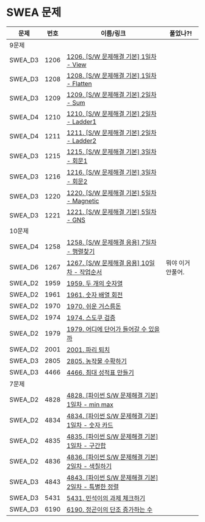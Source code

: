 # SWEA 문제

| 문제    | 번호 | 이름/링크                                                    | 풀었나?!          |
| ------- | ---- | ------------------------------------------------------------ | ----------------- |
| 9문제   |      |                                                              |                   |
| SWEA_D3 | 1206 | [1206. [S/W 문제해결 기본] 1일차 - View](https://swexpertacademy.com/main/code/problem/problemDetail.do?contestProbId=AV134DPqAA8CFAYh) |                   |
| SWEA_D3 | 1208 | [1208. [S/W 문제해결 기본] 1일차 - Flatten](https://swexpertacademy.com/main/code/problem/problemDetail.do?contestProbId=AV139KOaABgCFAYh) |                   |
| SWEA_D3 | 1209 | [1209. [S/W 문제해결 기본] 2일차 - Sum](https://swexpertacademy.com/main/code/problem/problemDetail.do?contestProbId=AV13_BWKACUCFAYh) |                   |
| SWEA_D4 | 1210 | [1210. [S/W 문제해결 기본] 2일차 - Ladder1](https://swexpertacademy.com/main/code/problem/problemDetail.do?contestProbId=AV14ABYKADACFAYh) |                   |
| SWEA_D4 | 1211 | [1211. [S/W 문제해결 기본] 2일차 - Ladder2](https://swexpertacademy.com/main/code/problem/problemDetail.do?contestProbId=AV14BgD6AEECFAYh) |                   |
| SWEA_D3 | 1215 | [1215. [S/W 문제해결 기본] 3일차 - 회문1](https://swexpertacademy.com/main/code/problem/problemDetail.do?contestProbId=AV14QpAaAAwCFAYi) |                   |
| SWEA_D3 | 1216 | [1216. [S/W 문제해결 기본] 3일차 - 회문2](https://swexpertacademy.com/main/code/problem/problemDetail.do?contestProbId=AV14Rq5aABUCFAYi) |                   |
| SWEA_D3 | 1220 | [1220. [S/W 문제해결 기본] 5일차 - Magnetic](https://swexpertacademy.com/main/code/problem/problemDetail.do?contestProbId=AV14hwZqABsCFAYD) |                   |
| SWEA_D3 | 1221 | [1221. [S/W 문제해결 기본] 5일차 - GNS](https://swexpertacademy.com/main/code/problem/problemDetail.do?contestProbId=AV14jJh6ACYCFAYD) |                   |
| 10문제  |      |                                                              |                   |
| SWEA_D4 | 1258 | [1258. [S/W 문제해결 응용] 7일차 - 행렬찾기](https://swexpertacademy.com/main/code/problem/problemDetail.do?contestProbId=AV18LoAqItcCFAZN) |                   |
| SWEA_D6 | 1267 | [1267. [S/W 문제해결 응용] 10일차 - 작업순서](https://swexpertacademy.com/main/code/problem/problemDetail.do?contestProbId=AV18TrIqIwUCFAZN) | 뭐야 이거 안풀어. |
| SWEA_D2 | 1959 | [1959. 두 개의 숫자열](https://swexpertacademy.com/main/code/problem/problemDetail.do?contestProbId=AV5PpoFaAS4DFAUq) |                   |
| SWEA_D2 | 1961 | [1961. 숫자 배열 회전](https://swexpertacademy.com/main/code/problem/problemDetail.do?contestProbId=AV5Pq-OKAVYDFAUq) |                   |
| SWEA_D2 | 1970 | [1970. 쉬운 거스름돈](https://swexpertacademy.com/main/code/problem/problemDetail.do?contestProbId=AV5PsIl6AXIDFAUq) |                   |
| SWEA_D2 | 1974 | [1974. 스도쿠 검증](https://swexpertacademy.com/main/code/problem/problemDetail.do?contestProbId=AV5Psz16AYEDFAUq) |                   |
| SWEA_D2 | 1979 | [1979. 어디에 단어가 들어갈 수 있을까](https://swexpertacademy.com/main/code/problem/problemDetail.do?contestProbId=AV5PuPq6AaQDFAUq) |                   |
| SWEA_D2 | 2001 | [2001. 파리 퇴치](https://swexpertacademy.com/main/code/problem/problemDetail.do?contestProbId=AV5PzOCKAigDFAUq) |                   |
| SWEA_D3 | 2805 | [2805. 농작물 수확하기](https://swexpertacademy.com/main/code/problem/problemDetail.do?contestProbId=AV7GLXqKAWYDFAXB) |                   |
| SWEA_D3 | 4466 | [4466. 최대 성적표 만들기](https://swexpertacademy.com/main/code/problem/problemDetail.do?contestProbId=AWOUfCJ6qVMDFAWg) |                   |
| 7문제   |      |                                                              |                   |
| SWEA_D2 | 4828 | [4828. [파이썬 S/W 문제해결 기본] 1일차 - min max](https://swexpertacademy.com/main/learn/course/lectureProblemViewer.do) |                   |
| SWEA_D2 | 4834 | [4834. [파이썬 S/W 문제해결 기본] 1일차 - 숫자 카드](https://swexpertacademy.com/main/learn/course/lectureProblemViewer.do) |                   |
| SWEA_D2 | 4835 | [4835. [파이썬 S/W 문제해결 기본] 1일차 - 구간합](https://swexpertacademy.com/main/learn/course/lectureProblemViewer.do) |                   |
| SWEA_D2 | 4836 | [4836. [파이썬 S/W 문제해결 기본] 2일차 - 색칠하기](https://swexpertacademy.com/main/learn/course/lectureProblemViewer.do) |                   |
| SWEA_D3 | 4843 | [4843. [파이썬 S/W 문제해결 기본] 2일차 - 특별한 정렬](https://swexpertacademy.com/main/learn/course/lectureProblemViewer.do) |                   |
| SWEA_D3 | 5431 | [5431. 민석이의 과제 체크하기](https://swexpertacademy.com/main/code/problem/problemDetail.do?contestProbId=AWVl3rWKDBYDFAXm) |                   |
| SWEA_D3 | 6190 | [6190. 정곤이의 단조 증가하는 수](https://swexpertacademy.com/main/code/problem/problemDetail.do?contestProbId=AWcPjEuKAFgDFAU4) |                   |

